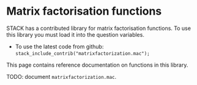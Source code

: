 # Matrix factorisation functions

STACK has a contributed library for matrix factorisation functions.  To use this library you must load it into the question variables.

* To use the latest code from github: `stack_include_contrib("matrixfactorization.mac");`

This page contains reference documentation on functions in this library.

TODO: document `matrixfactorization.mac`.
